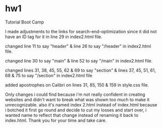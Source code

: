 # hw1
Tutorial Boot Camp 

I made adjustments to the links for search-end-optimization since it did not have an ID tag for it in line 29 in index2.html file.

changed line 11 to say "header" & line 26 to say "/header" in index2.html file.

changed line 30 to say "main" & line 52 to say "/main" in index2.html file.

changed lines 31, 38, 45, 55, 62 & 69 to say "section" & lines 37, 45, 51, 61, 68 & 75 to say "/section" in index2.html file

added apostrophes on Calibri on lines 31, 85, 150 & 159 in style.css file.

Only changes i could find because i'm not really confident in creating websites and didn't want to break what was shown too much to make it unrecognizable. also it's named index 2.html instead of index.html because i botched it first go round and decide to cut my losses and start over, i wanted name to reflect that change instead of renaming it back to index.html. Thank you for your time and take care.
